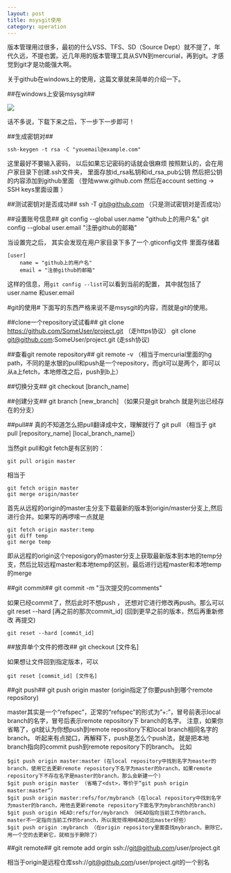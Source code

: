 ```yaml
---
layout: post
title: msysgit使用
category: operation
---
```

版本管理用过很多，最初的什么VSS、TFS、SD（Source Dept）就不提了，年代久远，不提也罢。近几年用的版本管理工具从SVN到mercurial，再到git。才感觉到git才是功能强大啊。

关于github在windows上的使用，这篇文章就来简单的介绍一下。

##在windows上安装msysgit##

![](http://writehappy.qiniudn.com/img/msysgit.png)

话不多说，下载下来之后，下一步下一步即可！

##生成密钥对##

	ssh-keygen -t rsa -C "youemail@example.com"
	
这里最好不要输入密码， 以后如果忘记密码的话就会很麻烦
按照默认的，会在用户家目录下创建.ssh文件夹， 里面存放id_rsa私钥和id_rsa_pub公钥
然后把公钥的内容添加到github里面 （登陆www.github.com 然后在account setting -> SSH keys里面设置  ）

##测试密钥对是否成功##
	ssh -T git@github.com （只是测试密钥对是否成功）

##设置账号信息##
	git config --global user.name "github上的用户名"
	git config --global user.email "注册github的邮箱"

当设置完之后， 其实会发现在用户家目录下多了一个.gticonfig文件 里面存储着

	[user]
		name = "github上的用户名"
		email = "注册github的邮箱"
			 
这样的信息，用<code>git config --list</code>可以看到当前的配置， 其中就包括了user.name  和user.email

#git的使用#
下面写的东西严格来说不是msysgit的内容，而就是git的使用。

##clone一个repository试试看##
	git clone https://github.com/SomeUser/project.git  （走https协议）
	git clone git@github.com:SomeUser/project.git   (走ssh协议)
	
##查看git remote repository##
	git remote -v （相当于mercurial里面的hg path，不同的是水银的pull和push是一个repository，而git可以是两个，即可以从a上fetch，本地修改之后，push到b上）

##切换分支##
	git checkout [branch_name]
	
##创建分支##
	git branch [new_branch] （如果只是git brahch 就是列出已经存在的分支）
	
##pull##
真的不知道怎么把pull翻译成中文，理解就行了
	git pull （相当于 git pull [repository_name] [local_branch_name]）
	
当然git pull和git fetch是有区别的：

	git pull origin master
	
相当于
	
	git fetch origin master
	git merge origin/master
	
首先从远程的origin的master主分支下载最新的版本到origin/master分支上,然后进行合并。如果写的再啰嗦一点就是

	git fetch origin master:temp
	git diff temp
	git merge temp

即从远程的origin这个reposigory的master分支上获取最新版本到本地的temp分支，然后比较远程master和本地temp的区别，最后进行远程master和本地temp的merge

##git commit##
	git commit -m "当次提交的comments"
	
如果已经commit了，然后此时不想push ， 还想对它进行修改再push。那么可以git reset --hard [再之前的那次commit_id] (回到更早之前的版本，然后再重新修改 再提交)

	git reset --hard [commit_id]

##放弃单个文件的修改##
	git checkout [文件名]
	
如果想让文件回到指定版本，可以

	git reset [commit_id] [文件名]
	
##git push##
	git push origin master (origin指定了你要push到哪个remote repository)
	
master其实是一个“refspec”，正常的“refspec”的形式为”+<src>:<dst>”，冒号前表示local branch的名字，冒号后表示remote repository下 branch的名字。
注意，如果你省略了<dst>，git就认为你想push到remote repository下和local branch相同名字的branch。
听起来有点拗口，再解释下，push是怎么个push法，就是把本地branch指向的commit push到remote repository下的branch。
比如

	$git push origin master:master (在local repository中找到名字为master的branch，使用它去更新remote repository下名字为master的branch，如果remote repository下不存在名字是master的branch，那么会新建一个)
	$git push origin master （省略了<dst>，等价于“git push origin master:master”）
	$git push origin master:refs/for/mybranch (在local repository中找到名字为master的branch，用他去更新remote repository下面名字为mybranch的branch)
	$git push origin HEAD:refs/for/mybranch （HEAD指向当前工作的branch，master不一定指向当前工作的branch，所以我觉得用HEAD还比master好些）
	$git push origin :mybranch （在origin repository里面查找mybranch，删除它。用一个空的去更新它，就相当于删除了）
	
##git remote##
	git remote add orgin ssh://git@github.com/user/project.git
	
相当于origin是远程仓库ssh://git@github.com/user/project.git的一个别名






